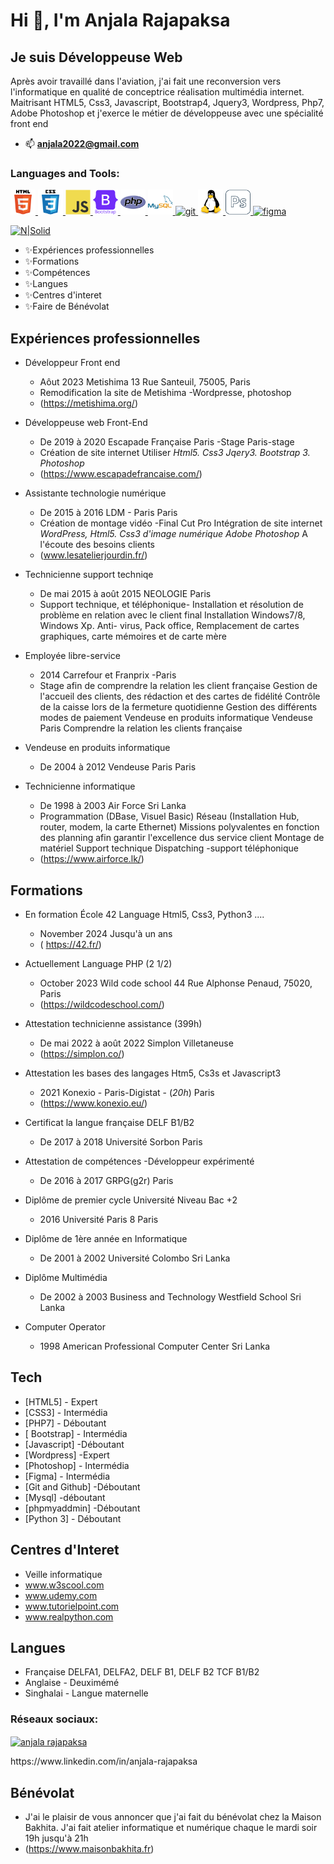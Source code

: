 
# Hi 👋, I'm Anjala Rajapaksa

## Je suis Développeuse Web

 Après avoir travaillé dans l'aviation, j'ai fait une reconversion vers l'informatique en qualité de conceptrice réalisation multimédia internet. Maitrisant HTML5, Css3, Javascript, Bootstrap4, Jquery3, Wordpress, Php7, Adobe Photoshop et j'exerce le métier de développeuse avec une spécialité front end 
- 📫 **anjala2022@gmail.com**
 
<h3 align="left">Languages and Tools:</h3>
<p align="left"> <a href="https://www.w3.org/html/" target="_blank" rel="noreferrer"> <img src="https://raw.githubusercontent.com/devicons/devicon/master/icons/html5/html5-original-wordmark.svg" alt="html5" width="40" height="40"/> </a> <a href="https://www.w3schools.com/css/" target="_blank" rel="noreferrer"> <img src="https://raw.githubusercontent.com/devicons/devicon/master/icons/css3/css3-original-wordmark.svg" alt="css3" width="40" height="40"/> </a> <a href="https://developer.mozilla.org/en-US/docs/Web/JavaScript" target="_blank" rel="noreferrer"> <img src="https://raw.githubusercontent.com/devicons/devicon/master/icons/javascript/javascript-original.svg" alt="javascript" width="40" height="40"/> </a> <a href="https://getbootstrap.com" target="_blank" rel="noreferrer"> <img src="https://raw.githubusercontent.com/devicons/devicon/master/icons/bootstrap/bootstrap-plain-wordmark.svg" alt="bootstrap" width="40" height="40"/> </a><a href="https://www.php.net" target="_blank" rel="noreferrer"> <img src="https://raw.githubusercontent.com/devicons/devicon/master/icons/php/php-original.svg" alt="php" width="40" height="40"/> </a><a href="https://www.mysql.com/" target="_blank" rel="noreferrer"> <img src="https://raw.githubusercontent.com/devicons/devicon/master/icons/mysql/mysql-original-wordmark.svg" alt="mysql" width="40" height="40"/> </a> <a href="https://git-scm.com/" target="_blank" rel="noreferrer"> <img src="https://www.vectorlogo.zone/logos/git-scm/git-scm-icon.svg" alt="git" width="40" height="40"/> </a>   <a href="https://www.linux.org/" target="_blank" rel="noreferrer"> <img src="https://raw.githubusercontent.com/devicons/devicon/master/icons/linux/linux-original.svg" alt="linux" width="40" height="40"/> </a> <a href="https://www.photoshop.com/en" target="_blank" rel="noreferrer"> <img src="https://raw.githubusercontent.com/devicons/devicon/master/icons/photoshop/photoshop-line.svg" alt="photoshop" width="40" height="40"/> </a> <a href="https://www.figma.com/" target="_blank" rel="noreferrer"> <img src="https://www.vectorlogo.zone/logos/figma/figma-icon.svg" alt="figma" width="40" height="40"/> </a> </p>

[![N|Solid](https://cldup.com/dTxpPi9lDf.thumb.png)](https://nodesource.com/products/nsolid)
- ✨Expériences professionnelles
- ✨Formations
- ✨Compétences
- ✨Langues
- ✨Centres d'interet
- ✨Faire de Bénévolat
 
## Expériences professionnelles
- Développeur Front end
   - Aôut 2023 Metishima 13 Rue Santeuil, 75005, Paris
   - Remodification la site de Metishima -Wordpresse, photoshop
   - (https://metishima.org/)

- Développeuse web Front-End 
   - De 2019 à 2020 Escapade Française Paris -Stage Paris-stage
    - Création de site internet Utiliser _*Html5. Css3 Jqery3. Bootstrap 3. Photoshop*_
    - (https://www.escapadefrancaise.com/)
- Assistante technologie numérique
    - De 2015 à 2016 LDM - Paris Paris
    - Création de montage vidéo -Final Cut Pro Intégration de site internet _*WordPress, Html5. Css3 d'image numérique Adobe    Photoshop*_ A l'écoute des besoins clients
    - (www.lesatelierjourdin.fr/)
- Technicienne support techniqe
    - De mai 2015 à août 2015 NEOLOGIE Paris
    - Support technique, et téléphonique- Installation et résolution de problème en relation avec le client final Installation Windows7/8, Windows Xp. Anti- virus, Pack office, Remplacement de cartes graphiques, carte mémoires et de carte mère
    
- Employée libre-service
    - 2014 Carrefour et Franprix -Paris
    - Stage afin de comprendre la relation les client française Gestion de l'accueil des clients, des rédaction et des cartes de fidélité Contrôle de la caisse lors de la fermeture quotidienne Gestion des différents modes de paiement Vendeuse en produits informatique Vendeuse Paris Comprendre la relation les clients française
    
- Vendeuse en produits informatique
    - De 2004 à 2012 Vendeuse Paris Paris
- Technicienne informatique
    - De 1998 à 2003 Air Force Sri Lanka
    - Programmation (DBase, Visuel Basic) Réseau (Installation Hub, router, modem, la carte Ethernet) Missions polyvalentes en fonction des planning afin garantir l'excellence dus service client Montage de matériel Support technique Dispatching -support téléphonique
    - (https://www.airforce.lk/)

 ## Formations
 - En formation École 42 Language Html5, Css3, Python3 ....
     - November 2024 Jusqu'à un ans
     - ( https://42.fr/)
       
 - Actuellement Language PHP (2 1/2)
   - October 2023 Wild code school 44 Rue Alphonse Penaud, 75020, Paris
   - (https://wildcodeschool.com/)
     
 - Attestation technicienne assistance (399h)
   - De mai 2022 à août 2022 Simplon Villetaneuse
   - (https://simplon.co/)
     
 - Attestation les bases des langages Htm5, Cs3s et Javascript3
   - 2021 Konexio - Paris-Digistat - (_20h_) Paris
   - (https://www.konexio.eu/)
     
 - Certificat la langue française DELF B1/B2
   - De 2017 à 2018 Université Sorbon Paris
     
 - Attestation de compétences -Développeur expérimenté
   - De 2016 à 2017 GRPG(g2r) Paris
     
 - Diplôme de premier cycle Université Niveau Bac +2
   - 2016 Université Paris 8 Paris
     
 - Diplôme de 1ère année en Informatique
   - De 2001 à 2002 Université Colombo Sri Lanka 
   
 - Diplôme Multimédia
    - De 2002 à 2003 Business and Technology Westfield School Sri Lanka
        
 - Computer Operator
    - 1998 American Professional Computer Center Sri Lanka

## Tech
- [HTML5] - Expert 
- [CSS3] - Intermédia 
- [PHP7] - Déboutant
- [ Bootstrap] - Intermédia 
- [Javascript]  -Déboutant
- [Wordpress]  -Expert
- [Photoshop] - Intermédia 
- [Figma] - Intermédia 
- [Git and Github] -Déboutant
- [Mysql] -déboutant
- [phpmyaddmin] -Déboutant
- [Python 3] - Déboutant

## Centres d'Interet
- Veille informatique
- www.w3scool.com 
- www.udemy.com 
- www.tutorielpoint.com
- www.realpython.com
## Langues
- Française 
    DELFA1, DELFA2, DELF B1, DELF B2
    TCF B1/B2
- Anglaise - Deuximémé 
- Singhalai - Langue maternelle

<h3 align="left"> Réseaux sociaux:</h3>
<p align="left">
<a href="https://linkedin.com/in/anjala rajapaksa" target="blank"><img align="center" src="https://raw.githubusercontent.com/rahuldkjain/github-profile-readme-generator/master/src/images/icons/Social/linked-in-alt.svg" alt="anjala rajapaksa" height="30" width="40" /></a>
</p>
https://www.linkedin.com/in/anjala-rajapaksa

## Bénévolat
- J'ai le plaisir de vous annoncer que j'ai fait du bénévolat chez la Maison Bakhita. J'ai fait atelier informatique et numérique chaque le mardi soir 19h jusqu'à 21h
- (https://www.maisonbakhita.fr)


   
